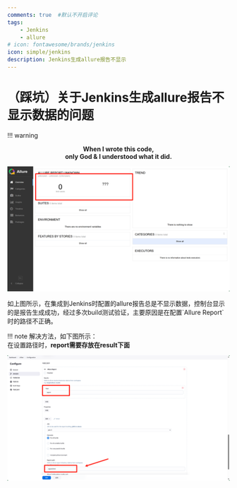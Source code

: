 ```yaml
---
comments: true  #默认不开启评论
tags:
    - Jenkins
    - allure
# icon: fontawesome/brands/jenkins
icon: simple/jenkins
description: Jenkins生成allure报告不显示
---
```

# （踩坑）关于Jenkins生成allure报告不显示数据的问题

!!! warning
    <center>**When I wrote this code,<br>
    only God & I understood what it did.**</center>


![allure](jenkins_allure.png "异常的allure报告")

<p>
    如上图所示，在集成到Jenkins时配置的allure报告总是不显示数据，控制台显示的是报告生成成功，经过多次build测试验证，主要原因是在配置`Allure Report`时的路径不正确。
</p>

!!! note
    解决方法，如下图所示：<br>
    在设置路径时，**report需要存放在result下面** <br>

![report](allure_report.png)









